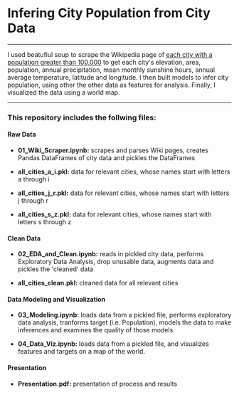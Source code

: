 # Infering City Population from City Data
---

I used beatufiul soup to scrape the Wikipedia page of [each city with a population greater than 100,000](https://en.wikipedia.org/wiki/List_of_towns_and_cities_with_100,000_or_more_inhabitants) to get each city's elevation, area, population, annual precipitation, mean monthly sunshine hours, annual average temperature, latitude and longitude. I then built models to infer city population, using other the other data as features for analysis. Finally, I visualized the data using a world map.

---
### This repository includes the follwing files:

#### Raw Data
* __01_Wiki_Scraper.ipynb:__  scrapes and parses Wiki pages, creates Pandas DataFrames of city data and pickles the DataFrames

* __all_cities_a_i.pkl:__ data for relevant cities, whose names start with letters a through i

* __all_cities_j_r.pkl:__ data for relevant cities, whose names start with letters j through r

* __all_cities_s_z.pkl:__ data for relevant cities, whose names start with letters s through z


#### Clean Data
* __02_EDA_and_Clean.ipynb:__ reads in pickled city data, performs Exploratory Data Analysis, drop unusable data, augments data and pickles the 'cleaned' data

* __all_cities_clean.pkl:__ cleaned data for all relevant cities


#### Data Modeling and Visualization
* __03_Modeling.ipynb:__ loads data from a pickled file, performs exploratory data analysis, tranforms target (i.e. Population), models the data to make inferences and examines the quality of those models

* __04_Data_Viz.ipynb:__ loads data from a pickled file, and visualizes features and targets on a map of the world.

#### Presentation
* __Presentation.pdf:__ presentation of process and results
